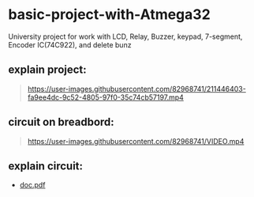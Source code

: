 # basic-project-with-Atmega32
University project for work with LCD, Relay, Buzzer, keypad, 7-segment, Encoder IC(74C922), and delete bunz

## explain project:
>https://user-images.githubusercontent.com/82968741/211446403-fa9ee4dc-9c52-4805-97f0-35c74cb57197.mp4



## circuit on breadbord:
>https://user-images.githubusercontent.com/82968741/VIDEO.mp4



## explain circuit:
* [doc.pdf](https://github.com/MohammadMahdi80/basic-project-with-Atmega32/files/10378051/doc.pdf)

